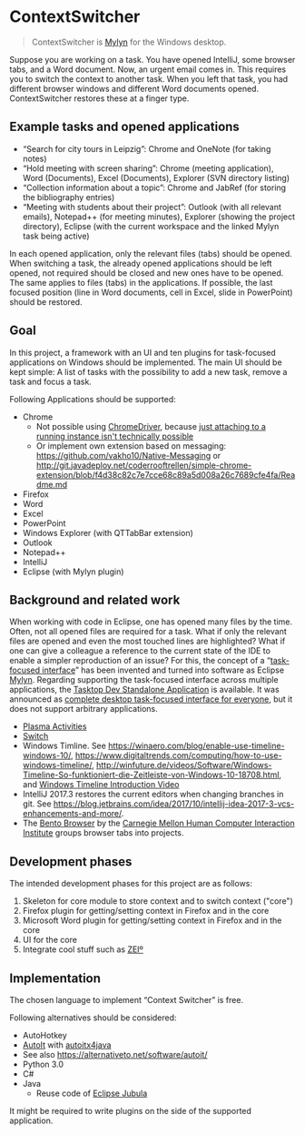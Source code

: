 # ContextSwitcher

> ContextSwitcher is [Mylyn](https://www.eclipse.org/mylyn/) for the Windows desktop.

Suppose you are working on a task.
You have opened IntelliJ, some browser tabs, and a Word document.
Now, an urgent email comes in.
This requires you to switch the context to another task.
When you left that task, you had different browser windows and different Word documents opened.
ContextSwitcher restores these at a finger type.

## Example tasks and opened applications

* “Search for city tours in Leipzig”: Chrome and OneNote (for taking notes)
* “Hold meeting with screen sharing”: Chrome (meeting application), Word (Documents), Excel (Documents), Explorer (SVN directory listing)
* “Collection information about a topic”: Chrome and JabRef (for storing the bibliography entries)
* “Meeting with students about their project”: Outlook (with all relevant emails), Notepad++ (for meeting minutes), Explorer (showing the project directory), Eclipse (with the current workspace and the linked Mylyn task being active)

In each opened application, only the relevant files (tabs) should be opened.
When switching a task, the already opened applications should be left opened, not required should be closed and new ones have to be opened.
The same applies to files (tabs) in the applications.
If possible, the last focused position (line in Word documents, cell in Excel, slide in PowerPoint) should be restored.

## Goal

In this project, a framework with an UI and ten plugins for task-focused applications on Windows should be implemented.
The main UI should be kept simple:
A list of tasks with the possibility to add a new task, remove a task and focus a task.

Following Applications should be supported:

* Chrome
  - Not possible using [ChromeDriver](https://sites.google.com/a/chromium.org/chromedriver/downloads), because [just attaching to a running instance isn't technically possible](https://github.com/seleniumhq/selenium-google-code-issue-archive/issues/18#issuecomment-191402419) 
  - Or implement own extension based on messaging: https://github.com/vakho10/Native-Messaging or http://git.javadeploy.net/coderrooftrellen/simple-chrome-extension/blob/f4d38c82c7e7cce68c89a5d008a26c7689cfe4fa/Readme.md
* Firefox
* Word
* Excel
* PowerPoint
* Windows Explorer (with QTTabBar extension)
* Outlook
* Notepad++
* IntelliJ
* Eclipse (with Mylyn plugin)

## Background and related work

When working with code in Eclipse, one has opened many files by the time.
Often, not all opened files are required for a task.
What if only the relevant files are opened and even the most touched lines are highlighted?
What if one can give a colleague a reference to the current state of the IDE to enable a simpler reproduction of an issue?
For this, the concept of a “[task-focused interface](https://en.wikipedia.org/wiki/Task-focused_interface)” has been invented and turned into software as Eclipse [Mylyn](https://www.eclipse.org/mylyn/). 
Regarding supporting the task-focused interface across multiple applications, the [Tasktop Dev Standalone Application](http://www.tasktop.com/node/1176/) is available.
It was announced as [complete desktop task-focused interface for everyone](https://www.infoq.com/news/2008/02/tasktop-10), but it does not support arbitrary applications.

* [Plasma Activities](https://wiki.ubuntuusers.de/Plasma/Aktivit%C3%A4ten/)
* [Switch](https://github.com/numist/Switch)
* Windows Timline. See <https://winaero.com/blog/enable-use-timeline-windows-10/>, <https://www.digitaltrends.com/computing/how-to-use-windows-timeline/>, <http://winfuture.de/videos/Software/Windows-Timeline-So-funktioniert-die-Zeitleiste-von-Windows-10-18708.html>, and [Windows Timeline Introduction Video](https://youtu.be/jV09HpVj4gg?t=123)
* IntelliJ 2017.3 restores the current editors when changing branches in git. See https://blog.jetbrains.com/idea/2017/10/intellij-idea-2017-3-vcs-enhancements-and-more/.
* The [Bento Browser](https://bentobrowser.com/) by the [Carnegie Mellon Human Computer Interaction Institute](https://hcii.cmu.edu/) groups browser tabs into projects.

## Development phases

The intended development phases for this project are as follows:

1. Skeleton for core module to store context and to switch context ("core")
2. Firefox plugin for getting/setting context in Firefox and in the core
3. Microsoft Word plugin for getting/setting context in Firefox and in the core
4. UI for the core
5. Integrate cool stuff such as [ZEIº](https://timeular.com)

## Implementation

The chosen language to implement “Context Switcher” is free.

Following alternatives should be considered:

- AutoHotkey
- [AutoIt](https://www.autoitscript.com/site/) with [autoitx4java](https://github.com/sixtoad/autoitx4java)
- See also <https://alternativeto.net/software/autoit/>
- Python 3.0
- C#
- Java
  - Reuse code of [Eclipse Jubula](https://www.eclipse.org/jubula/)

It might be required to write plugins on the side of the supported application.
